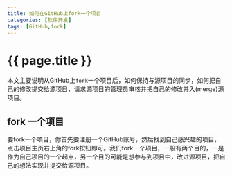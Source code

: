 ```yaml
---
title: 如何在GitHub上fork一个项目
categories: [软件开发]
tags: [GitHub,fork]
---
```

# {{ page.title }}

本文主要说明从GitHub上`fork`一个项目后，如何保持与源项目的同步，如何把自己的修改提交给源项目，请求源项目的管理员审核并把自己的修改并入(merge)源项目。
## fork 一个项目
要fork一个项目，你首先要注册一个GitHub账号，然后找到自己感兴趣的项目，点击项目主页右上角的fork按钮即可。我们fork一个项目，一般有两个目的，一是作为自己项目的一个起点，另一个目的可能是想参与到项目中，改进源项目，把自己的想法实现并提交给源项目。


